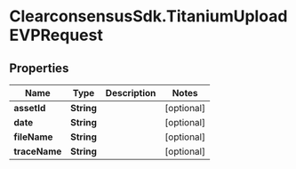 # ClearconsensusSdk.TitaniumUploadEVPRequest

## Properties

Name | Type | Description | Notes
------------ | ------------- | ------------- | -------------
**assetId** | **String** |  | [optional] 
**date** | **String** |  | [optional] 
**fileName** | **String** |  | [optional] 
**traceName** | **String** |  | [optional] 


